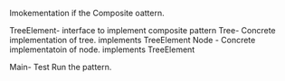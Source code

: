 Imokementation if the Composite oattern.

TreeElement- interface to implement composite pattern
Tree- Concrete implementation of tree. implements TreeElement
Node - Concrete implementatoin of node. implements TreeElement

Main- Test Run the pattern.
